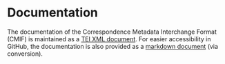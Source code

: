 # Documentation

The documentation of the Correspondence Metadata Interchange Format (CMIF) is maintained as a [TEI XML document](https://github.com/TEI-Correspondence-SIG/CMIF/blob/master/doc/documentation-en.xml). For easier accessibility in GitHub, the documentation is also provided as a [markdown document](https://github.com/TEI-Correspondence-SIG/CMIF/blob/master/doc/documentation-en.md) (via conversion).